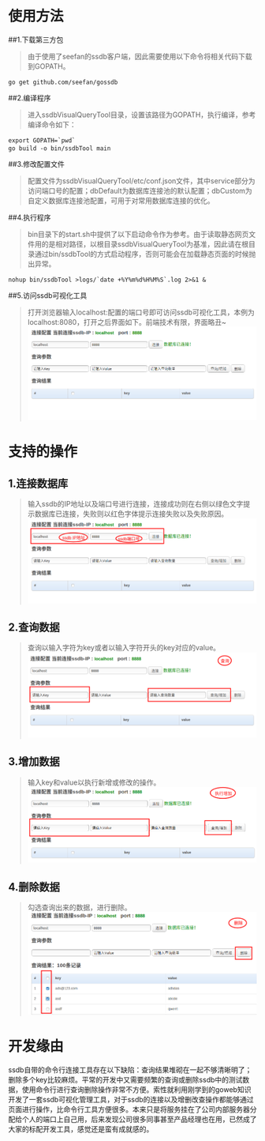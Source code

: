 # 使用方法
##1.下载第三方包
>由于使用了seefan的ssdb客户端，因此需要使用以下命令将相关代码下载到GOPATH。
```
go get github.com/seefan/gossdb
```
##2.编译程序
>进入ssdbVisualQueryTool目录，设置该路径为GOPATH，执行编译，参考编译命令如下：
```
export GOPATH=`pwd`
go build -o bin/ssdbTool main
```
##3.修改配置文件
>配置文件为ssdbVisualQueryTool/etc/conf.json文件，其中service部分为访问端口号的配置；dbDefault为数据库连接池的默认配置；dbCustom为自定义数据库连接池配置，可用于对常用数据库连接的优化。

##4.执行程序
>bin目录下的start.sh中提供了以下启动命令作为参考。由于读取静态网页文件用的是相对路径，以根目录ssdbVisualQueryTool为基准，因此请在根目录通过bin/ssdbTool的方式启动程序，否则可能会在加载静态页面的时候抛出异常。
```
nohup bin/ssdbTool >logs/`date +%Y%m%d%H%M%S`.log 2>&1 &
```
##5.访问ssdb可视化工具
>打开浏览器输入localhost:配置的端口号即可访问ssdb可视化工具，本例为localhost:8080，打开之后界面如下。前端技术有限，界面略丑~
![ssdb可视化工具界面](https://github.com/dcbigcrafter/screenShorts/raw/master/ssdbVisualQueryTool/1.png)
# 支持的操作
## 1.连接数据库
>输入ssdb的IP地址以及端口号进行连接，连接成功则在右侧以绿色文字提示数据库已连接，失败则以红色字体提示连接失败以及失败原因。
![连接数据库的操作](https://github.com/dcbigcrafter/screenShorts/raw/master/ssdbVisualQueryTool/2.png)
## 2.查询数据
>查询以输入字符为key或者以输入字符开头的key对应的value。
![查询数据库](https://github.com/dcbigcrafter/screenShorts/raw/master/ssdbVisualQueryTool/4.png)
## 3.增加数据
>输入key和value以执行新增或修改的操作。
![增加数据](https://github.com/dcbigcrafter/screenShorts/raw/master/ssdbVisualQueryTool/3.png)
## 4.删除数据
>勾选查询出来的数据，进行删除。
![增加数据](https://github.com/dcbigcrafter/screenShorts/raw/master/ssdbVisualQueryTool/5.png)
# 开发缘由
ssdb自带的命令行连接工具存在以下缺陷：查询结果堆砌在一起不够清晰明了；删除多个key比较麻烦。平常的开发中又需要频繁的查询或删除ssdb中的测试数据，使用命令行进行查询删除操作非常不方便。索性就利用刚学到的goweb知识开发了一套ssdb可视化管理工具，对于ssdb的连接以及增删改查操作都能够通过页面进行操作，比命令行工具方便很多。本来只是将服务挂在了公司内部服务器分配给个人的端口上自己用，后来发现公司很多同事甚至产品经理也在用，已然成了大家的标配开发工具，感觉还是蛮有成就感的。

